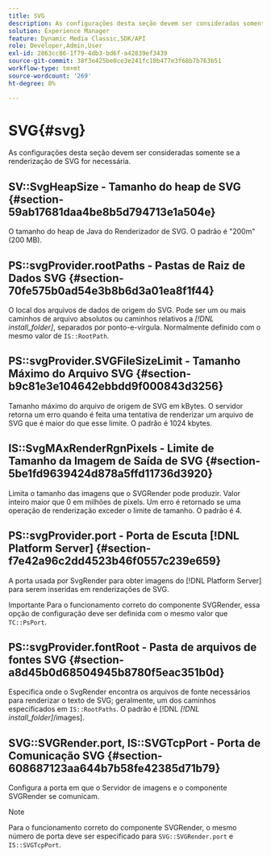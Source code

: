 ```yaml
---
title: SVG
description: As configurações desta seção devem ser consideradas somente se a renderização de SVG for necessária.
solution: Experience Manager
feature: Dynamic Media Classic,SDK/API
role: Developer,Admin,User
exl-id: 2863cc86-1f79-4db3-bd6f-a42839ef3439
source-git-commit: 38f3e425be0ce3e241fc18b477e3f68b7b763b51
workflow-type: tm+mt
source-wordcount: '269'
ht-degree: 0%

---
```


# SVG{#svg}

As configurações desta seção devem ser consideradas somente se a renderização de SVG for necessária.

## SV::SvgHeapSize - Tamanho do heap de SVG {#section-59ab17681daa4be8b5d794713e1a504e}

O tamanho do heap de Java do Renderizador de SVG. O padrão é &quot;200m&quot; (200 MB).

## PS::svgProvider.rootPaths - Pastas de Raiz de Dados SVG {#section-70fe575b0ad54e3b8b6d3a01ea8f1f44}

O local dos arquivos de dados de origem do SVG. Pode ser um ou mais caminhos de arquivo absolutos ou caminhos relativos a *[!DNL install_folder]*, separados por ponto-e-vírgula. Normalmente definido com o mesmo valor de `IS::RootPath`.

## PS::svgProvider.SVGFileSizeLimit - Tamanho Máximo do Arquivo SVG {#section-b9c81e3e104642ebbdd9f000843d3256}

Tamanho máximo do arquivo de origem de SVG em kBytes. O servidor retorna um erro quando é feita uma tentativa de renderizar um arquivo de SVG que é maior do que esse limite. O padrão é 1024 kbytes.

## IS::SvgMAxRenderRgnPixels - Limite de Tamanho da Imagem de Saída de SVG {#section-5be1fd9639424d878a5ffd11736d3920}

Limita o tamanho das imagens que o SVGRender pode produzir. Valor inteiro maior que 0 em milhões de pixels. Um erro é retornado se uma operação de renderização exceder o limite de tamanho. O padrão é 4.

## PS::svgProvider.port - Porta de Escuta [!DNL Platform Server] {#section-f7e42a96c2dd4523b46f0557c239e659}

A porta usada por SvgRender para obter imagens do [!DNL Platform Server] para serem inseridas em renderizações de SVG.

Importante Para o funcionamento correto do componente SVGRender, essa opção de configuração deve ser definida com o mesmo valor que `TC::PsPort`.

## PS::svgProvider.fontRoot - Pasta de arquivos de fontes SVG {#section-a8d45b0d68504945b8780f5eac351b0d}

Especifica onde o SvgRender encontra os arquivos de fonte necessários para renderizar o texto de SVG; geralmente, um dos caminhos especificados em `IS::RootPaths`. O padrão é [!DNL *[!DNL install_folder]*/images].

## SVG::SVGRender.port, IS::SVGTcpPort - Porta de Comunicação SVG {#section-608687123aa644b7b58fe42385d71b79}

Configura a porta em que o Servidor de imagens e o componente SVGRender se comunicam.

>[!NOTE]
>
>Para o funcionamento correto do componente SVGRender, o mesmo número de porta deve ser especificado para `SVG::SVGRender.port` e `IS::SVGTcpPort`.
